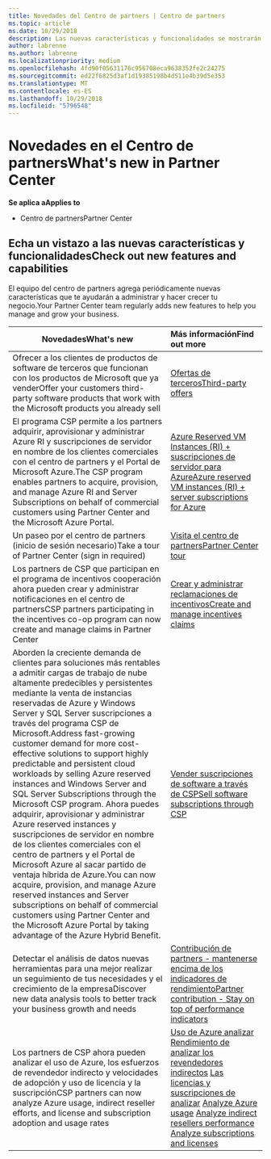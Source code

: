 ```yaml
---
title: Novedades del Centro de partners | Centro de partners
ms.topic: article
ms.date: 10/29/2018
description: Las nuevas características y funcionalidades se mostrarán aquí.
author: labrenne
ms.author: labrenne
ms.localizationpriority: medium
ms.openlocfilehash: 4fd90f05631176c956708eca9638352fe2c24275
ms.sourcegitcommit: ed22f6825d3af1d19385198b4d511e4b39d5e353
ms.translationtype: MT
ms.contentlocale: es-ES
ms.lasthandoff: 10/29/2018
ms.locfileid: "5796548"
---
```

# <a name="whats-new-in-partner-center"></a><span data-ttu-id="ccd0e-103">Novedades en el Centro de partners</span><span class="sxs-lookup"><span data-stu-id="ccd0e-103">What's new in Partner Center</span></span>

**<span data-ttu-id="ccd0e-104">Se aplica a</span><span class="sxs-lookup"><span data-stu-id="ccd0e-104">Applies to</span></span>**

-  <span data-ttu-id="ccd0e-105">Centro de partners</span><span class="sxs-lookup"><span data-stu-id="ccd0e-105">Partner Center</span></span>

## <a name="check-out-new-features-and-capabilities"></a><span data-ttu-id="ccd0e-106">Echa un vistazo a las nuevas características y funcionalidades</span><span class="sxs-lookup"><span data-stu-id="ccd0e-106">Check out new features and capabilities</span></span> 

<span data-ttu-id="ccd0e-107">El equipo del centro de partners agrega periódicamente nuevas características que te ayudarán a administrar y hacer crecer tu negocio.</span><span class="sxs-lookup"><span data-stu-id="ccd0e-107">Your Partner Center team regularly adds new features to help you manage and grow your business.</span></span>


|**<span data-ttu-id="ccd0e-108">Novedades</span><span class="sxs-lookup"><span data-stu-id="ccd0e-108">What's new</span></span>**   |**<span data-ttu-id="ccd0e-109">Más información</span><span class="sxs-lookup"><span data-stu-id="ccd0e-109">Find out more</span></span>**   |
|----------------------|:-----------------|
|<span data-ttu-id="ccd0e-110">Ofrecer a los clientes de productos de software de terceros que funcionan con los productos de Microsoft que ya vender</span><span class="sxs-lookup"><span data-stu-id="ccd0e-110">Offer your customers third-party software products that work with the Microsoft products you already sell</span></span>   | [<span data-ttu-id="ccd0e-111">Ofertas de terceros</span><span class="sxs-lookup"><span data-stu-id="ccd0e-111">Third-party offers</span></span>](third-party-offers.md)|
|<span data-ttu-id="ccd0e-112">El programa CSP permite a los partners adquirir, aprovisionar y administrar Azure RI y suscripciones de servidor en nombre de los clientes comerciales con el centro de partners y el Portal de Microsoft Azure.</span><span class="sxs-lookup"><span data-stu-id="ccd0e-112">The CSP program enables partners to acquire, provision, and manage Azure RI and Server Subscriptions on behalf of commercial customers using Partner Center and the Microsoft Azure Portal.</span></span>|[<span data-ttu-id="ccd0e-113">Azure Reserved VM Instances (RI) + suscripciones de servidor para Azure</span><span class="sxs-lookup"><span data-stu-id="ccd0e-113">Azure reserved VM instances (RI) + server subscriptions for Azure</span></span>](azure-ri-server-subscriptions.md)|
|<span data-ttu-id="ccd0e-114">Un paseo por el centro de partners (inicio de sesión necesario)</span><span class="sxs-lookup"><span data-stu-id="ccd0e-114">Take a tour of Partner Center (sign in required)</span></span>|[<span data-ttu-id="ccd0e-115">Visita el centro de partners</span><span class="sxs-lookup"><span data-stu-id="ccd0e-115">Partner Center tour</span></span>](https://partnercenter.microsoft.com/pcv/redirect?authenticate=true&redirect=%2Fdashboard%2Foverview)|
|<span data-ttu-id="ccd0e-116">Los partners de CSP que participan en el programa de incentivos cooperación ahora pueden crear y administrar notificaciones en el centro de partners</span><span class="sxs-lookup"><span data-stu-id="ccd0e-116">CSP partners participating in the incentives co-op program can now create and manage claims in Partner Center</span></span>|[<span data-ttu-id="ccd0e-117">Crear y administrar reclamaciones de incentivos</span><span class="sxs-lookup"><span data-stu-id="ccd0e-117">Create and manage incentives claims</span></span>](create-incentives-claims.md)|
|<span data-ttu-id="ccd0e-118">Aborden la creciente demanda de clientes para soluciones más rentables a admitir cargas de trabajo de nube altamente predecibles y persistentes mediante la venta de instancias reservadas de Azure y Windows Server y SQL Server suscripciones a través del programa CSP de Microsoft.</span><span class="sxs-lookup"><span data-stu-id="ccd0e-118">Address fast-growing customer demand for more cost-effective solutions to support highly predictable and persistent cloud workloads by selling Azure reserved instances and Windows Server and SQL Server Subscriptions through the Microsoft CSP program.</span></span> <span data-ttu-id="ccd0e-119">Ahora puedes adquirir, aprovisionar y administrar Azure reserved instances y suscripciones de servidor en nombre de los clientes comerciales con el centro de partners y el Portal de Microsoft Azure al sacar partido de ventaja híbrida de Azure.</span><span class="sxs-lookup"><span data-stu-id="ccd0e-119">You can now acquire, provision, and manage Azure reserved instances and Server subscriptions on behalf of commercial customers using Partner Center and the Microsoft Azure Portal by taking advantage of the Azure Hybrid Benefit.</span></span>|[<span data-ttu-id="ccd0e-120">Vender suscripciones de software a través de CSP</span><span class="sxs-lookup"><span data-stu-id="ccd0e-120">Sell software subscriptions through CSP</span></span>](csp-software-subscriptions.md)|
|<span data-ttu-id="ccd0e-121">Detectar el análisis de datos nuevas herramientas para una mejor realizar un seguimiento de tus necesidades y el crecimiento de la empresa</span><span class="sxs-lookup"><span data-stu-id="ccd0e-121">Discover new data analysis tools to better track your business growth and needs</span></span>| [<span data-ttu-id="ccd0e-122">Contribución de partners - mantenerse encima de los indicadores de rendimiento</span><span class="sxs-lookup"><span data-stu-id="ccd0e-122">Partner contribution - Stay on top of performance indicators</span></span>](partner-contributions.md)|
|<span data-ttu-id="ccd0e-123">Los partners de CSP ahora pueden analizar el uso de Azure, los esfuerzos de revendedor indirecto y velocidades de adopción y uso de licencia y la suscripción</span><span class="sxs-lookup"><span data-stu-id="ccd0e-123">CSP partners can now analyze Azure usage, indirect reseller efforts, and license and subscription adoption and usage rates</span></span>|<span data-ttu-id="ccd0e-124">[Uso de Azure analizar](analyze-azure-usage.md) [Rendimiento de analizar los revendedores indirectos](Analyze-indirect-resellers.md) [Las licencias y suscripciones de analizar](analyze-subscriptions-licenses.md)      </span><span class="sxs-lookup"><span data-stu-id="ccd0e-124">[Analyze Azure usage](analyze-azure-usage.md)  [Analyze indirect resellers performance](Analyze-indirect-resellers.md)    [Analyze subscriptions and licenses](analyze-subscriptions-licenses.md)</span></span>|

